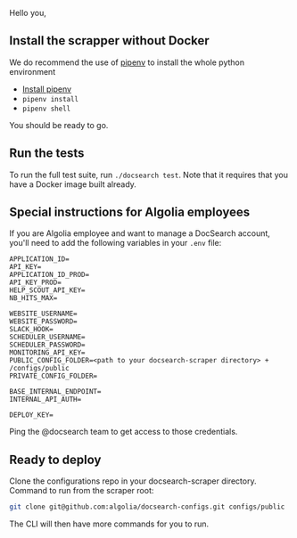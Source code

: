 Hello you,

## Install the scrapper without Docker

We do recommend the use of [pipenv][1] to install the whole python environment

- [Install pipenv][2]
- `pipenv install`
- `pipenv shell`


You should be ready to go.

## Run the tests

To run the full test suite, run `./docsearch test`. Note that it requires that
you have a Docker image built already.

## Special instructions for Algolia employees

If you are Algolia employee and want to manage a DocSearch account,
you'll need to add the following variables in your `.env` file:

```
APPLICATION_ID=
API_KEY=
APPLICATION_ID_PROD=
API_KEY_PROD=
HELP_SCOUT_API_KEY=
NB_HITS_MAX=

WEBSITE_USERNAME=
WEBSITE_PASSWORD=
SLACK_HOOK=
SCHEDULER_USERNAME=
SCHEDULER_PASSWORD=
MONITORING_API_KEY=
PUBLIC_CONFIG_FOLDER=<path to your docsearch-scraper directory> + /configs/public
PRIVATE_CONFIG_FOLDER=

BASE_INTERNAL_ENDPOINT=
INTERNAL_API_AUTH=

DEPLOY_KEY=
```

Ping the @docsearch team to get access to those credentials.

## Ready to deploy

Clone the configurations repo in your docsearch-scraper directory. Command to run from the scraper root:

```bash
git clone git@github.com:algolia/docsearch-configs.git configs/public
```

The CLI will then have more commands for you to run.

[1]: https://github.com/pypa/pipenv
[2]: https://pipenv.readthedocs.io/en/latest/install/#installing-pipenv
